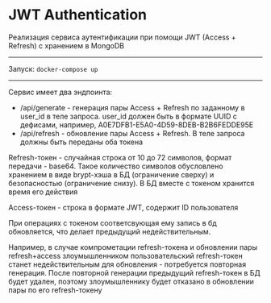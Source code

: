 # JWT Authentication

Реализация сервиса аутентификации при помощи JWT (Access + Refresh) с хранением в MongoDB

---

Запуск: `docker-compose up`

---

Сервис имеет два эндпоинта:
- /api/generate - генерация пары Access + Refresh по заданному в user_id в теле запроса. 
 user_id должен быть в формате UUID с дефисами, например, A0E7DFB1-E5A0-4D59-8DEB-B2B6FEDDE95E
- /api/refresh - обновление пары Access + Refresh. В теле запроса должны быть переданы оба токена

Refresh-токен - случайная строка от 10 до 72 символов, формат передачи - base64. 
Такое количество символов обусловлено хранением в виде brypt-хэша в БД (ограничение сверху)
и безопасностью (ограничение снизу). В БД вместе с токеном хранится время его действия

Access-токен - строка в формате JWT, содержит ID пользователя

При операциях с токеном соответсвующая ему запись в бд обновляется, что делает предыдущий недействительным. 

Например, в случае компрометации refresh-токена и обновлении пары refresh+access злоумышленником
пользовательский refresh-токен станет недействительным для обновления - потребуется повторная генерация.
После повторной генерации предыдущий refresh-токен в БД будет удален, поэтому злоумышленнику будет отказано
в обновлении пары по его refresh-токену
